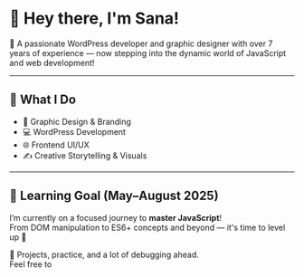 # 👋 Hey there, I'm Sana!

🌟 A passionate WordPress developer and graphic designer with over 7 years of experience — now stepping into the dynamic world of JavaScript and web development!

---

## 💼 What I Do
- 🎨 Graphic Design & Branding
- 💻 WordPress Development
- 🌐 Frontend UI/UX
- ✍️ Creative Storytelling & Visuals

---

## 🎯 Learning Goal (May–August 2025)
I’m currently on a focused journey to **master JavaScript**!  
From DOM manipulation to ES6+ concepts and beyond — it's time to level up 🚀

🧩 Projects, practice, and a lot of debugging ahead.  
Feel free to

